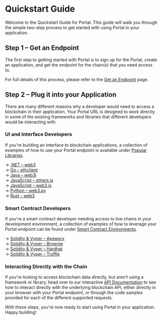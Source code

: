 # Quickstart Guide

Welcome to the Quickstart Guide for Portal. This guide will walk you through the simple two-step process to get started with using Portal in your application.

## Step 1 – Get an Endpoint

The first step to getting started with Portal is to sign up for the Portal, create an application, and get the endpoint for the chain(s) that you need access to.

For full details of this process, please refer to the [Get an Endpoint](url) page.

## Step 2 – Plug it into your Application

There are many different reasons why a developer would need to access a blockchain in their application. Your Portal URL is designed to work directly in some of the existing frameworks and libraries that different developers would be interacting with.

### UI and Interface Developers

If you're building an interface to blockchain applications, a collection of examples of how to use your Portal endpoint is available under [Popular Libraries](url).

&rarr; [.NET – web3](url)<br>
&rarr; [Go – ethclient](url)<br>
&rarr; [Java – web3j](url)<br>
&rarr; [JavaScript – ethers.js](url)<br>
&rarr; [JavaScript – web3.js](url)<br>
&rarr; [Python – web3.py](url)<br>
&rarr; [Rust – web3](url)


### Smart Contract Developers

If you're a smart contract developer needing access to live chains in your development environment, a collection of examples of how to leverage your Portal endpoint can be found under [Smart Contract Environments](url).

&rarr; [Solidity & Vyper – Apeworx](url)<br>
&rarr; [Solidity & Vyper – Brownie](url)<br>
&rarr; [Solidity & Vyper – Hardhat](url)<br>
&rarr; [Solidity & Vyper – Truffle](url)

### Interacting Directly with the Chain

If you're looking to access blockchain data directly, but aren't using a framework or library, head over to our interactive [API Documentation](https://docs.pokt.network/api-docs/) to see how to interact directly with the underlying blockchain API, either directly in your browser with your Portal endpoint, or through the code samples provided for each of the different supported requests.

With these steps, you're now ready to start using Portal in your application. Happy building!
